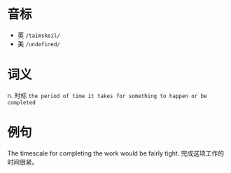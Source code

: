 # 音标

- 英 `/taimskeil/`
- 美 `/undefined/`

# 词义

n. 时标
`the period of time it takes for something to happen or be completed`

# 例句

The timescale for completing the work would be fairly tight.
完成这项工作的时间很紧。


